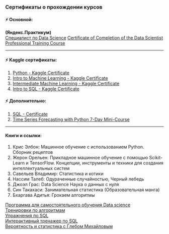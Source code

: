### Сертификаты о прохождении курсов

#### ⚡ Основной: 
**(Яндекс.Практикум)**  
[Специалист по Data Science](https://github.com/AlishaMv/Data_Science_Projects/blob/main/certificates/A%20Medvedeva%20-%20Data%20Science%20(Yandex.Practicum).pdf)  
[Certificate of Completion of the Data Scientist Professional Training Course](https://github.com/AlishaMv/Data_Science_Projects/blob/main/certificates/A%20Medvedeva%20-%20Data%20Science%20(Yandex.Practicum)eng.pdf)

_______________________________________________

#### ⚡ Kaggle сертификаты:

1. [Python - Kaggle Certificate](https://github.com/AlishaMv/Data_Science_Projects/blob/main/certificates/Alina%20Medvedeva%20-%20Python.png)
2. [Intro to Machine Learning - Kaggle Certificate](https://github.com/AlishaMv/Data_Science_Projects/blob/main/certificates/Alina%20Medvedeva%20-%20Intro%20to%20Machine%20Learning.png)
3. [Intermediate Machine Learning - Kaggle Certificate](https://github.com/AlishaMv/Data_Science_Projects/blob/main/certificates/Alina%20Medvedeva%20-%20Intermediate%20Machine%20Learning.png)
4. [Intro to SQL - Kaggle Certificate](https://github.com/AlishaMv/Data_Science_Projects/blob/main/certificates/Alina%20Medvedeva%20-%20Intro%20to%20SQL.png)

#### ⚡ Дополнительно:
1. [SQL - Certificate](https://github.com/AlishaMv/Data_Science_Projects/blob/main/certificates/stepik-certificate-SQL.pdf)
2. [Time Series Forecasting with Python 7-Day Mini-Course](https://machinelearningmastery.com/time-series-forecasting-python-mini-course/?utm_source=drip&utm_medium=email&utm_campaign=TSFWP+Mini-Course&utm_content=Day+1%3A+Time+Series+as+Supervised+Learning)
______________________________

#### Книги и ссылки:

1. Крис Элбон: Машинное обучение с использованием Python. Сборник рецептов
2. Жерон Орельен: Прикладное машинное обучение с помощью Scikit-Learn и TensorFlow. Концепции, инструменты и техники для создания интеллектуальных систем
3. Савельев Владимир: Статистика и котики
4. Нассим Талеб: Одураченные случайностью, Черный лебедь
5. Джоэл Грас: Data Science Наука о данных с нуля
6. Син Такахаси: Занимательная статистика (Образовательная манга)
7. Бхаргава Адитья: Грокаем алгоритмы

[Программа для самостоятельного обучения Data science](https://pikabu.ru/story/programma_obucheniya_data_science_dlya_samostoyatelnogo_izucheniya_7526884)  
[Тренировки по алгоритмам](https://yandex.ru/yaintern/algorithm-training)  
[Упражнения по SQL](https://sql-ex.ru/)  
[Интерактивный тренажер по SQL](https://stepik.org/course/63054/syllabus?auth=login)  
[Вероятность и статистика с Глебом Михайловым](https://www.youtube.com/playlist?list=PLQJ7ptkRY-xbHLLI66KdscKp_FJt0FsIi)
